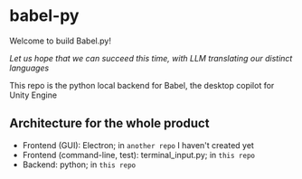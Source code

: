 # babel-py
Welcome to build Babel.py!

_Let us hope that we can succeed this time, with LLM translating our distinct languages_

This repo is the python local backend for Babel, the desktop copilot for Unity Engine

## Architecture for the whole product
+ Frontend (GUI): Electron; in `another repo` I haven't created yet
+ Frontend (command-line, test): terminal_input.py; in `this repo`
+ Backend: python; in `this repo`
